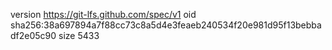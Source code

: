 version https://git-lfs.github.com/spec/v1
oid sha256:38a697894a7f88cc73c8a5d4e3feaeb240534f20e981d95f13bebbadf2e05c90
size 5433
